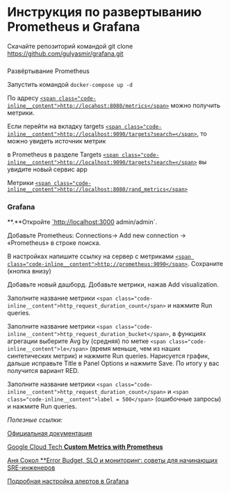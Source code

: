 # Инструкция по развертыванию Prometheus и Grafana

Скачайте репозиторий командой git clone https://github.com/gulyasmir/grafana.git

### 

Развёртывание Prometheus

Запустить командой
`docker-compose up -d`

По адресу [`<span class="code-inline__content">http://locahost:8080/metrics</span>`](http://locahost:8080/metrics) можно получить метрики.

Если перейти на вкладку targets [`<span class="code-inline__content">http://localhost:9090/targets?search=</span>`](http://localhost:9090/targets?search=), то можно увидеть источник метрик

в Prometheus в разделе Targets [`<span class="code-inline__content">http://localhost:9090/targets?search=</span>`](http://localhost:9090/targets?search=) вы увидите новый сервис app

Метрики [`<span class="code-inline__content">http://localhost:8080/rand_metrics</span>`](http://localhost:8080/rand_metrics)


### Grafana

**.**Откройте [\`](http://localhost:3000/)[http://localhost:3000](http://localhost:3000/) admin/admin\`.

Добавьте Prometheus: Connections→ Add new connection → «Prometheus» в строке поиска.

В настройках напишите ссылку на сервер с метриками [`<span class="code-inline__content">http://prometheus:9090</span>`](http://prometheus:9090/). Сохраните (кнопка внизу)

Добавьте новый дашборд. Добавьте метрики, нажав Add visualization.

Заполните название метрики `<span class="code-inline__content">http_request_duration_count</span>` и нажмите Run queries.

Заполните название метрики `<span class="code-inline__content">http_request_duration_bucket</span>`, в функциях агрегации выберите Avg by (средняя) по метке `<span class="code-inline__content">le</span>` (время меньше, чем из наших синтетических метрик) и нажмите Run queries.  Нарисуется график, дальше исправьте Title в Panel Options и нажмите Save. По итогу у вас получится  вариант RED.

Заполните название метрики `<span class="code-inline__content">http_request_duration_count</span>` и `<span class="code-inline__content">label = 500</span>` (ошибочные запросы) и нажмите Run queries.


*Полезные ссылки:*

[Официальная документация](https://prometheus.io/docs/instrumenting/exposition_formats/)

[Google Cloud Tech **Custom Metrics with Prometheus**](https://www.youtube.com/watch?app=desktop&v=XToKHYXSUyc)

[Аня Сокол **Error Budget, SLO и мониторинг: советы для начинающих SRE-инженеров](https://habr.com/ru/companies/slurm/articles/715762/)

[Подробная настройка алертов в Grafana](https://blog.kvv213.com/2023/12/grafana-alerting-ponyat-i-prostit/)
